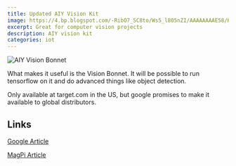 ```yaml
---
title: Updated AIY Vision Kit
image: https://4.bp.blogspot.com/-RibO7_SC8to/Ws5_l805nZI/AAAAAAAAE58/Hl_UOLAAQOIzigBqRv1ArO8JldG3vVW0QCLcBGAs/s1600/AIY%2BVision%2BKit%2BPackaging2.jpg
excerpt: Great for computer vision projects
description: AIY vision kit 
categories: iot
---
```

![AIY Vision Bonnet](https://www.raspberrypi.org/magpi/wp-content/uploads/2017/11/AIY-visionkit-bonnet.jpg)

What makes it useful is the Vision Bonnet. It will be possible to run tensorflow on it and do advanced things like object detection.

Only available at target.com in the US, but google promises to make it available to global distributors.

## Links
[Google Article](https://developers.googleblog.com/2018/04/aiy-projects-updated-kits-for-2018.html)

[MagPi Article](https://www.raspberrypi.org/magpi/aiy-projects-vision-kit/)
